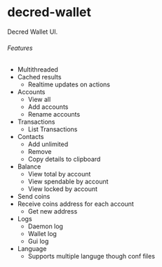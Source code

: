 # decred-wallet
Decred Wallet UI.

###### Features
* Multithreaded
* Cached results
  * Realtime updates on actions
* Accounts
  * View all
  * Add accounts
  * Rename accounts
* Transactions
  * List Transactions
* Contacts
  * Add unlimited
  * Remove
  * Copy details to clipboard
* Balance
  * View total by account
  * View spendable by account
  * View locked by account
* Send coins
* Receive coins address for each account
  * Get new address
* Logs
  * Daemon log
  * Wallet log
  * Gui log
* Language
  * Supports multiple languge though conf files
